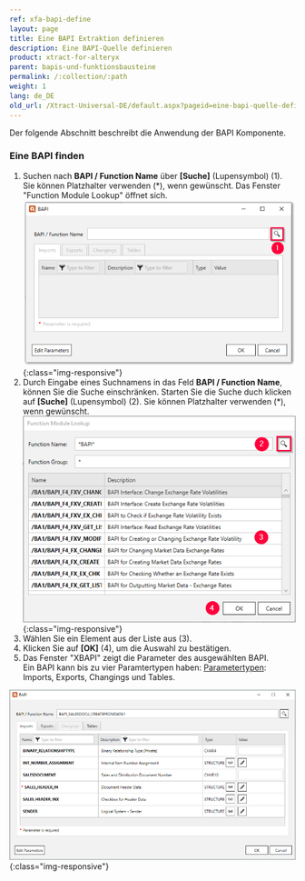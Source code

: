 ```yaml
---
ref: xfa-bapi-define
layout: page
title: Eine BAPI Extraktion definieren
description: Eine BAPI-Quelle definieren
product: xtract-for-alteryx
parent: bapis-und-funktionsbausteine
permalink: /:collection/:path
weight: 1
lang: de_DE
old_url: /Xtract-Universal-DE/default.aspx?pageid=eine-bapi-quelle-definieren
---
```

Der folgende Abschnitt beschreibt die Anwendung der BAPI Komponente.

### Eine BAPI finden
1. Suchen nach **BAPI / Function Name** über **[Suche]** (Lupensymbol) (1). Sie können Platzhalter verwenden (*), wenn gewünscht. Das Fenster "Function Module Lookup" öffnet sich.
![BAPI component](/img/content/xfa/Define-bapi-component_1.png){:class="img-responsive"}
2. Durch Eingabe eines Suchnamens in das Feld **BAPI / Function Name**, können Sie die Suche einschränken. Starten Sie die Suche duch klicken auf **[Suche]** (Lupensymbol) (2). Sie können Platzhalter verwenden (*), wenn gewünscht.<br>
![Look-Up-Function-Module](/img/content/xfa/Look-Up-Function-Module_1.png){:class="img-responsive"}
3. Wählen Sie ein Element aus der Liste aus (3). 
4. Klicken Sie auf **[OK]** (4), um die Auswahl zu bestätigen.
5. Das Fenster "XBAPI" zeigt die Parameter des ausgewählten BAPI.<br>
Ein BAPI kann bis zu vier Paramtertypen haben: [Parametertypen](./parameter): Imports, Exports, Changings und Tables.

![BAPI-Parameters](/img/content/xfa/BAPI-Parameters.png){:class="img-responsive"}

